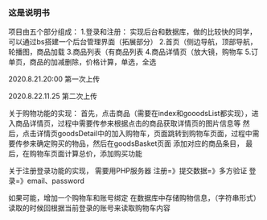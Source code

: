 ### 这是说明书

项目由五个部分组成：
    1.登录和注册： 实现后台和数据库，做的比较快的同学，可以通过bs搭建一个后台管理界面（拓展部分）
    2.首页（侧边导航，顶部导航，轮播图，商品加载
    3.商品列表（有商品列表
    4.商品详情页（放大镜，购物车
    5.订单页，商品的加减删除，价格计算，单选，全选

2020.8.21.20:00 第一次上传

2020.8.22.11.25 第二次上传

关于购物功能的实现：
  首先，点击商品（需要在index和gooodsList都实现），进入商品详情页，过程中需要传参来根据点击的商品获取详情页的图片信息等
  然后，点击详情页goodsDetail中的加入购物车，页面跳转到购物车页面，过程中需要传参来确定购买的物品，然后在goodsBasket页面
  添加对应的商品条目，
  最后，在购物车页面计算总价，添加购买功能

关于注册登录功能的实现，
  需要用PHP服务器
  注册=》提交数据=》多方验证
  登录=》email、password

如果可能，增加一个购物车和账号绑定
  在数据库中存储购物信息，（字符串形式）
  读取的时候回根据当前登录的账号来读取购物车内容